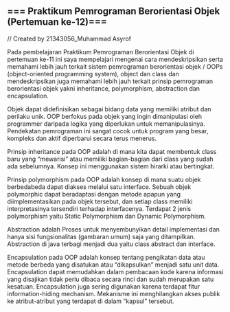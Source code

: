 ## === Praktikum Pemrograman Berorientasi Objek (Pertemuan ke-12)===

// Created by 21343056_Muhammad Asyrof

  Pada pembelajaran Praktikum Pemrograman Berorientasi Objek di pertemuan ke-11 ini saya mempelajari mengenai cara mendeskripsikan serta memahami lebih jauh terkait sistem pemrograman berorientasi objek / OOPs (object-oriented programming system), object dan class dan mendeskripsikan juga memahami lebih jauh terkait prinsip pemrograman berorientasi objek yakni inheritance, polymorphism, abstraction dan encapsulation.
  
Objek dapat didefinisikan sebagai bidang data yang memiliki atribut dan perilaku unik. OOP berfokus pada objek yang ingin dimanipulasi oleh programmer daripada logika yang diperlukan untuk memanipulasinya. Pendekatan pemrograman ini sangat cocok untuk program yang besar, kompleks dan aktif diperbarui secara terus menerus.

Prinsip inheritance pada OOP adalah di mana kita dapat membentuk class baru yang “mewarisi” atau memiliki bagian-bagian dari class yang sudah ada sebelumnya. Konsep ini menggunakan sistem hirarki atau bertingkat.

Prinsip polymorphism pada OOP adalah konsep di mana suatu objek berbedabeda dapat diakses melalui satu interface. Sebuah objek polymorphic dapat beradaptasi dengan metode apapun yang diimplementasikan pada objek tersebut, dan setiap class memiliki interpretasinya tersendiri terhadap interfacenya. Terdapat 2 jenis polymorphism yaitu Static Polymorphism dan Dynamic Polymorphism.

Abstraction adalah Proses untuk menyembunyikan detail implementasi dan hanya sisi fungsionalitas (gambaran umum) saja yang ditampilkan. Abstraction di java terbagi menjadi dua yaitu class abstract dan interface.

Encapsulation pada OOP adalah konsep tentang pengikatan data atau metode berbeda yang disatukan atau “dikapsulkan” menjadi satu unit data. Encapsulation dapat memudahkan dalam pembacaan kode karena informasi yang disajikan tidak perlu dibaca secara rinci dan sudah merupakan satu kesatuan. Encapsulation juga sering digunakan karena terdapat fitur information-hiding mechanism. Mekanisme ini menghilangkan akses publik ke atribut-atribut yang terdapat di dalam “kapsul” tersebut.
